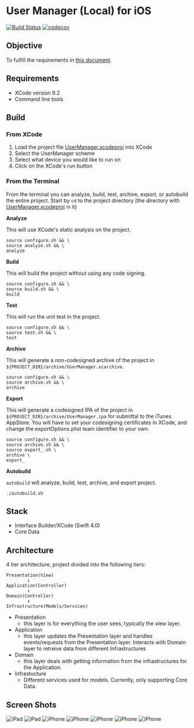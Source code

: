 # User Manager (Local) for iOS

[![Build Status](https://travis-ci.org/popmedic/swift-usermanager.svg?branch=master)](https://travis-ci.org/popmedic/swift-usermanager)
[![codecov](https://codecov.io/gh/popmedic/swift-usermanager/branch/master/graph/badge.svg)](https://codecov.io/gh/popmedic/swift-usermanager)

## Objective

To fulfill the requirements in [this document](requirements.pdf).

## Requirements

- XCode version 9.2
- Command line tools

## Build

### From XCode

1) Load the project file [UserManager.xcodeproj](UserManager.xcodeproj/) into XCode
2) Select the UserManager scheme
3) Select what device you would like to run on
4) Click on the XCode's run button

### From the Terminal

From the terminal you can analyze, build, test, archive, export, or autobuild the entire project.  Start by `cd` to the project directory (the directory with [UserManager.xcodeproj](UserManager.xcodeproj/) in it)

**Analyze**

This will use XCode's static analysis on the project.

```
source configure.sh && \
source analyze.sh && \
analyze
```

**Build**

This will build the project without using any code signing.

```
source configure.sh && \
source build.sh && \
build
```

**Test**

This will run the unit test in the project.

```
source configure.sh && \
source test.sh && \
test
```

**Archive**

This will generate a non-codesigned archive of the project in `${PROJECT_DIR}/archive/UserManager.xcarchive`.

```
source configure.sh && \
source archive.sh && \
archive
```

**Export**

This will generate a codesigned IPA of the project in `${PROJECT_DIR}/archive/UserManager.ipa` for submittal to the iTunes AppStore.  You will have to set your codesigning certificates in XCode, and change the exportOptions.plist team identifier to your own. 

```
source configure.sh && \
source archive.sh && \
source export_.sh \
archive \
export_
```

**Autobuild**

`autobuild` will analyze, build, test, archive, and export project.

```
./autobuild.sh
```

## Stack

- Interface Builder/XCode (Swift 4.0)
- Core Data

## Architecture

4 tier architecture, project divided into the following tiers:

```
Presentation(View)  
        ↕️️  
Application(Controller)
        ↕️ 
Domain(Controller)
        ↕️
Infrastructure(Models/Services)
```

- Presentation
    - this layer is for everything the user sees, typically the view layer.
- Application
    - this layer updates the Presentation layer and handles events/requests from the Presentation layer. Interacts with Domain layer to retreive data from different Infrastructures
- Domain
    - this layer deals with getting information from the infrastructures for the Application.
- Infrastucture
    - Different services used for models.  Currently, only supporting Core Data.

## Screen Shots

![iPad](ScreenShots/ss1.png)
![iPad](ScreenShots/ss2.png)
![iPhone](ScreenShots/ss7.png)
![iPhone](ScreenShots/ss3.png)
![iPhone](ScreenShots/ss4.png)
![iPhone](ScreenShots/ss6.png)
![iPhone](ScreenShots/ss5.png)
